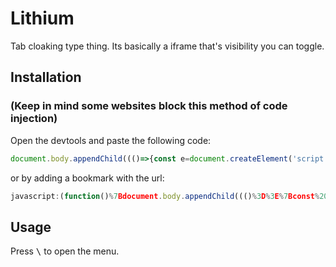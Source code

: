 # Lithium
Tab cloaking type thing. Its basically a iframe that's visibility you can toggle.

## Installation
### (Keep in mind some websites block this method of code injection)

Open the devtools and paste the following code:

```js
document.body.appendChild((()=>{const e=document.createElement('script');e.src='https://ktsnv.github.io/Lithium/index.js';return e;})());
```

or by adding a bookmark with the url:

```js
javascript:(function()%7Bdocument.body.appendChild((()%3D%3E%7Bconst%20e%3Ddocument.createElement('script')%3Be.src%3D'https%3A%2F%2Fktsnv.github.io%2FLithium%2Findex.js'%3Breturn%20e%3B%7D)())%7D)()
```

## Usage

Press <kbd>\\</kbd> to open the menu.
